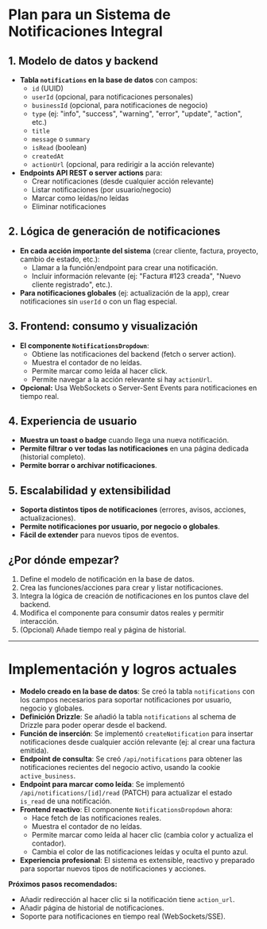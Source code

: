 # Plan para un Sistema de Notificaciones Integral

## 1. Modelo de datos y backend
- **Tabla `notifications` en la base de datos** con campos:
  - `id` (UUID)
  - `userId` (opcional, para notificaciones personales)
  - `businessId` (opcional, para notificaciones de negocio)
  - `type` (ej: "info", "success", "warning", "error", "update", "action", etc.)
  - `title`
  - `message` o `summary`
  - `isRead` (boolean)
  - `createdAt`
  - `actionUrl` (opcional, para redirigir a la acción relevante)
- **Endpoints API REST o server actions** para:
  - Crear notificaciones (desde cualquier acción relevante)
  - Listar notificaciones (por usuario/negocio)
  - Marcar como leídas/no leídas
  - Eliminar notificaciones

## 2. Lógica de generación de notificaciones
- **En cada acción importante del sistema** (crear cliente, factura, proyecto, cambio de estado, etc.):
  - Llamar a la función/endpoint para crear una notificación.
  - Incluir información relevante (ej: "Factura #123 creada", "Nuevo cliente registrado", etc.).
- **Para notificaciones globales** (ej: actualización de la app), crear notificaciones sin `userId` o con un flag especial.

## 3. Frontend: consumo y visualización
- **El componente `NotificationsDropdown`**:
  - Obtiene las notificaciones del backend (fetch o server action).
  - Muestra el contador de no leídas.
  - Permite marcar como leída al hacer click.
  - Permite navegar a la acción relevante si hay `actionUrl`.
- **Opcional:** Usa WebSockets o Server-Sent Events para notificaciones en tiempo real.

## 4. Experiencia de usuario
- **Muestra un toast o badge** cuando llega una nueva notificación.
- **Permite filtrar o ver todas las notificaciones** en una página dedicada (historial completo).
- **Permite borrar o archivar notificaciones**.

## 5. Escalabilidad y extensibilidad
- **Soporta distintos tipos de notificaciones** (errores, avisos, acciones, actualizaciones).
- **Permite notificaciones por usuario, por negocio o globales**.
- **Fácil de extender** para nuevos tipos de eventos.

## ¿Por dónde empezar?
1. Define el modelo de notificación en la base de datos.
2. Crea las funciones/acciones para crear y listar notificaciones.
3. Integra la lógica de creación de notificaciones en los puntos clave del backend.
4. Modifica el componente para consumir datos reales y permitir interacción.
5. (Opcional) Añade tiempo real y página de historial.

---

# Implementación y logros actuales

- **Modelo creado en la base de datos**: Se creó la tabla `notifications` con los campos necesarios para soportar notificaciones por usuario, negocio y globales.
- **Definición Drizzle**: Se añadió la tabla `notifications` al schema de Drizzle para poder operar desde el backend.
- **Función de inserción**: Se implementó `createNotification` para insertar notificaciones desde cualquier acción relevante (ej: al crear una factura emitida).
- **Endpoint de consulta**: Se creó `/api/notifications` para obtener las notificaciones recientes del negocio activo, usando la cookie `active_business`.
- **Endpoint para marcar como leída**: Se implementó `/api/notifications/[id]/read` (PATCH) para actualizar el estado `is_read` de una notificación.
- **Frontend reactivo**: El componente `NotificationsDropdown` ahora:
  - Hace fetch de las notificaciones reales.
  - Muestra el contador de no leídas.
  - Permite marcar como leída al hacer clic (cambia color y actualiza el contador).
  - Cambia el color de las notificaciones leídas y oculta el punto azul.
- **Experiencia profesional**: El sistema es extensible, reactivo y preparado para soportar nuevos tipos de notificaciones y acciones.

**Próximos pasos recomendados:**
- Añadir redirección al hacer clic si la notificación tiene `action_url`.
- Añadir página de historial de notificaciones.
- Soporte para notificaciones en tiempo real (WebSockets/SSE).
